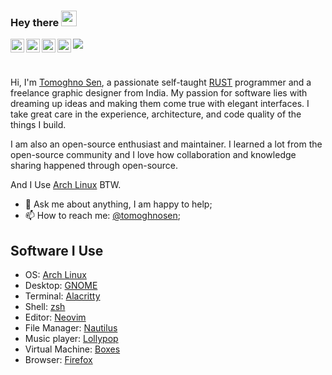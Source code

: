 ### Hey there <img src="https://media.giphy.com/media/hvRJCLFzcasrR4ia7z/giphy.gif" width="25px">
<a href="https://www.youtube.com/channel/UC1fvGpCoIZUtnmXYf52XPcw">
  <img align="left" alt="Think Tank" width="22px" src="https://raw.githubusercontent.com/peterthehan/peterthehan/master/assets/youtube.svg" />
</a>
<a href="https://www.reddit.com/user/TomoghnoSen">
  <img align="left" alt="Tomoghno Sen | Twitter" width="22px" src="https://raw.githubusercontent.com/peterthehan/peterthehan/master/assets/reddit.svg" />
</a>
<a href="https://open.spotify.com/user/313lliw5qrcpuynu5egutykb6iim">
  <img align="left" alt="Tomoghno's Spotify" width="22px" src="https://raw.githubusercontent.com/peterthehan/peterthehan/master/assets/spotify.svg" />
</a>
<a href="https://twitter.com/TomoghnoS">
  <img align="left" alt="Tomoghno Sen | Twitter" width="22px" src="https://raw.githubusercontent.com/peterthehan/peterthehan/master/assets/twitter.svg" />
</a>

![](https://visitor-badge.glitch.me/badge?page_id=Tomoghno.Tomoghno)

<br />

Hi, I'm [Tomoghno Sen](https://sentomoghno503.wixsite.com/design "Website"), a passionate self-taught [RUST](https://www.rust-lang.org "RUST") programmer and a freelance graphic designer from India. My passion for software lies with dreaming up ideas and making them come true with elegant interfaces. I take great care in the experience, architecture, and code quality of the things I build.

I am also an open-source enthusiast and maintainer. I learned a lot from the open-source community and I love how collaboration and knowledge sharing happened through open-source.

And I Use [Arch Linux](https://archlinux.org/ "Arch Linux") BTW.
  
- 💬 Ask me about anything, I am happy to help;
- 📫 How to reach me: [@tomoghnosen](https://www.instagram.com/tomoghnosen/ "Instagram");

## Software I Use

- OS: [Arch Linux](https://archlinux.org/ "Arch Linux")
- Desktop: [GNOME](https://www.gnome.org/ "GNOME Desktop")
- Terminal: [Alacritty](https://github.com/alacritty/alacritty "Alacritty")
- Shell: [zsh](https://www.zsh.org/ "ZSH")
- Editor: [Neovim](https://neovim.io/ "Neovim")
- File Manager: [Nautilus](https://gitlab.gnome.org/GNOME/nautilus "Nautilus")
- Music player: [Lollypop](https://wiki.gnome.org/Apps/Lollypop "Lollypop")
- Virtual Machine: [Boxes](https://wiki.gnome.org/Apps/Boxes "GNOME Boxes")
- Browser: [Firefox](https://www.mozilla.org/en-US/firefox/new "Firefox")
